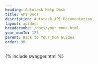 ```yaml
---
heading: Autotask Help Desk
title: API Docs
description: Autotask API Documentation.
layout: apidocs
breadcrumbs: /docs/your_moms.html
your_momId: 123
parent: Back to Your_mom Guides
order: 90
---
```


{% include swagger.html %}
